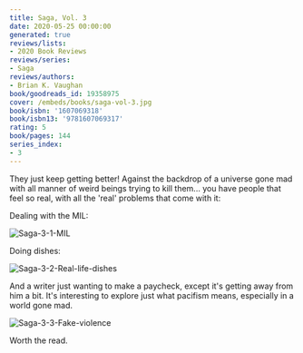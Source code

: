 ```yaml
---
title: Saga, Vol. 3
date: 2020-05-25 00:00:00
generated: true
reviews/lists:
- 2020 Book Reviews
reviews/series:
- Saga
reviews/authors:
- Brian K. Vaughan
book/goodreads_id: 19358975
cover: /embeds/books/saga-vol-3.jpg
book/isbn: '1607069318'
book/isbn13: '9781607069317'
rating: 5
book/pages: 144
series_index:
- 3
---
```

They just keep getting better! Against the backdrop of a universe gone mad with all manner of weird beings trying to kill them... you have people that feel so real, with all the 'real' problems that come with it:  

Dealing with the MIL:  

<!--more-->

![Saga-3-1-MIL](/embeds/books/attachments/saga-3-1-mil.png)  

Doing dishes:  

![Saga-3-2-Real-life-dishes](/embeds/books/attachments/saga-3-2-real-life-dishes.png)  

And a writer just wanting to make a paycheck, except it's getting away from him a bit. It's interesting to explore just what pacifism means, especially in a world gone mad.  

![Saga-3-3-Fake-violence](/embeds/books/attachments/saga-3-3-fake-violence.png)  

Worth the read.